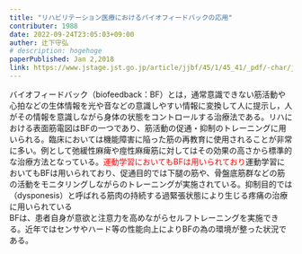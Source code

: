 ```yaml
---
title: "リハビリテーション医療におけるバイオフィードバックの応用"
contributer: 1988
date: 2022-09-24T23:05:03+09:00
auther: 辻下守弘
# description: hogehoge
paperPublished: Jan 2,2018
link: https://www.jstage.jst.go.jp/article/jjbf/45/1/45_41/_pdf/-char/ja
---
```

バイオフィードバック（biofeedback：BF）とは，通常意識できない筋活動や心拍などの生体情報を光や音などの意識しやすい情報に変換して人に提示し，人がその情報を意識しながら身体の状態をコントロールする治療法である。リハにおける表面筋電図はBFの一つであり、筋活動の促通・抑制のトレーニングに用いられる。臨床においては機能障害に陥った筋の再教育に使用されることが非常に多い。例として弛緩性麻痺や痙性麻痺筋に対してはその効果の高さから標準的な治療方法となっている。<span style="color: red; ">運動学習においてもBFは用いられており</span>運動学習においてもBFは用いられており、促通目的では下腿の筋や、骨盤底筋群などの筋の活動をモニタリングしながらのトレーニングが実施されている。抑制目的では（dysponesis）と呼ばれる筋肉の持続する過緊張状態により生じる疼痛の治療に用いられている<br>
BFは、患者自身が意欲と注意力を高めながらセルフトレーニングを実施できる。近年ではセンサやハード等の性能向上によりBFの為の環境が整った状況である。
